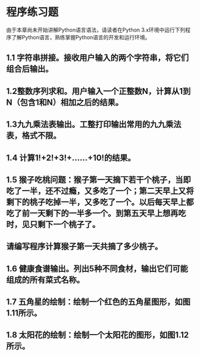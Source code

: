 # 程序练习题

由于本章尚未开始讲解Python语言语法，请读者在Python 3.x环境中运行下列程序了解Python语言，熟练掌握Python语言的开发和运行环境。

## 1.1 字符串拼接。接收用户输入的两个字符串，将它们组合后输出。

 

## 1.2整数序列求和。用户输入一个正整数N，计算从1到N（包含1和N）相加之后的结果。

 

## 1.3九九乘法表输出。工整打印输出常用的九九乘法表，格式不限。

 

## 1.4 计算1!+2!+3!+……+10!的结果。

 

## 1.5 猴子吃桃问题：猴子第一天摘下若干个桃子，当即吃了一半，还不过瘾，又多吃了一个；第二天早上又将剩下的桃子吃掉一半，又多吃了一个。以后每天早上都吃了前一天剩下的一半多一个。到第五天早上想再吃时，见只剩下一个桃子了。

## 请编写程序计算猴子第一天共摘了多少桃子。

 

## 1.6 健康食谱输出。列出5种不同食材，输出它们可能组成的所有菜式名称。

 

## 1.7 五角星的绘制：绘制一个红色的五角星图形，如图1.11所示。

 

## 1.8 太阳花的绘制：绘制一个太阳花的图形，如图1.12所示。

 